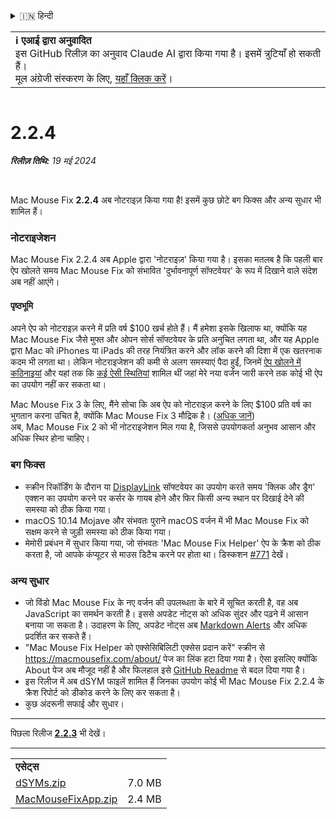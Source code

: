 <details>
<summary>🇮🇳 हिन्दी</summary>

[🇬🇧 English (GitHub)](https://github.com/noah-nuebling/mac-mouse-fix/releases/tag/2.2.4)\
[🇦🇩 Català](https://redirect.macmousefix.com/?target=mmf-release&tag=2.2.4&locale=ca)\
[🇩🇪 Deutsch](https://redirect.macmousefix.com/?target=mmf-release&tag=2.2.4&locale=de)\
[🇪🇸 Español](https://redirect.macmousefix.com/?target=mmf-release&tag=2.2.4&locale=es)\
[🇫🇷 Français](https://redirect.macmousefix.com/?target=mmf-release&tag=2.2.4&locale=fr)\
[🇮🇩 Indonesia](https://redirect.macmousefix.com/?target=mmf-release&tag=2.2.4&locale=id)\
[🇮🇹 Italiano](https://redirect.macmousefix.com/?target=mmf-release&tag=2.2.4&locale=it)\
[🇭🇺 Magyar](https://redirect.macmousefix.com/?target=mmf-release&tag=2.2.4&locale=hu)\
[🇳🇱 Nederlands](https://redirect.macmousefix.com/?target=mmf-release&tag=2.2.4&locale=nl)\
[🇵🇱 Polski](https://redirect.macmousefix.com/?target=mmf-release&tag=2.2.4&locale=pl)\
[🇧🇷 Português (Brasil)](https://redirect.macmousefix.com/?target=mmf-release&tag=2.2.4&locale=pt-BR)\
[🇵🇹 Português (Portugal)](https://redirect.macmousefix.com/?target=mmf-release&tag=2.2.4&locale=pt-PT)\
[🇷🇴 Română](https://redirect.macmousefix.com/?target=mmf-release&tag=2.2.4&locale=ro)\
[🇸🇪 Svenska](https://redirect.macmousefix.com/?target=mmf-release&tag=2.2.4&locale=sv)\
[🇻🇳 Tiếng Việt](https://redirect.macmousefix.com/?target=mmf-release&tag=2.2.4&locale=vi)\
[🇹🇷 Türkçe](https://redirect.macmousefix.com/?target=mmf-release&tag=2.2.4&locale=tr)\
[🇨🇿 Čeština](https://redirect.macmousefix.com/?target=mmf-release&tag=2.2.4&locale=cs)\
[🇬🇷 Ελληνικά](https://redirect.macmousefix.com/?target=mmf-release&tag=2.2.4&locale=el)\
[🇷🇺 Русский](https://redirect.macmousefix.com/?target=mmf-release&tag=2.2.4&locale=ru)\
[🇺🇦 Українська](https://redirect.macmousefix.com/?target=mmf-release&tag=2.2.4&locale=uk)\
[🇮🇱 עברית](https://redirect.macmousefix.com/?target=mmf-release&tag=2.2.4&locale=he)\
[🇸🇦 العربية](https://redirect.macmousefix.com/?target=mmf-release&tag=2.2.4&locale=ar)\
**🇮🇳 हिन्दी**\
[🇹🇭 ไทย](https://redirect.macmousefix.com/?target=mmf-release&tag=2.2.4&locale=th)\
[🇨🇳 中文 (简体)](https://redirect.macmousefix.com/?target=mmf-release&tag=2.2.4&locale=zh-Hans)\
[🇨🇳 中文 (繁體)](https://redirect.macmousefix.com/?target=mmf-release&tag=2.2.4&locale=zh-Hant)\
[🇭🇰 中文（香港)](https://redirect.macmousefix.com/?target=mmf-release&tag=2.2.4&locale=zh-HK)\
[🇯🇵 日本語](https://redirect.macmousefix.com/?target=mmf-release&tag=2.2.4&locale=ja)\
[🇰🇷 한국어](https://redirect.macmousefix.com/?target=mmf-release&tag=2.2.4&locale=ko)\
[Help translate Mac Mouse Fix to different languages!](https://github.com/noah-nuebling/mac-mouse-fix/discussions/731)
</details>
<table align=><td>
<b>ℹ️ एआई द्वारा अनुवादित</b><br>
इस GitHub रिलीज़ का अनुवाद Claude AI द्वारा किया गया है। इसमें त्रुटियाँ हो सकती हैं।<br>
मूल अंग्रेजी संस्करण के लिए, <a href="https://github.com/noah-nuebling/mac-mouse-fix/releases/tag/2.2.4">यहाँ क्लिक करें</a>।
</td></table>

<table></table>

# 2.2.4
***रिलीज़ तिथि:** 19 मई 2024*

<br>

Mac Mouse Fix **2.2.4** अब नोटराइज़ किया गया है! इसमें कुछ छोटे बग फिक्स और अन्य सुधार भी शामिल हैं।

### **नोटराइजेशन**

Mac Mouse Fix 2.2.4 अब Apple द्वारा 'नोटराइज़' किया गया है। इसका मतलब है कि पहली बार ऐप खोलते समय Mac Mouse Fix को संभावित 'दुर्भावनापूर्ण सॉफ्टवेयर' के रूप में दिखाने वाले संदेश अब नहीं आएंगे।

#### पृष्ठभूमि

अपने ऐप को नोटराइज़ करने में प्रति वर्ष $100 खर्च होते हैं। मैं हमेशा इसके खिलाफ था, क्योंकि यह Mac Mouse Fix जैसे मुफ्त और ओपन सोर्स सॉफ्टवेयर के प्रति अनुचित लगता था, और यह Apple द्वारा Mac को iPhones या iPads की तरह नियंत्रित करने और लॉक करने की दिशा में एक खतरनाक कदम भी लगता था। लेकिन नोटराइजेशन की कमी से अलग समस्याएं पैदा हुईं, जिनमें [ऐप खोलने में कठिनाइयां](https://github.com/noah-nuebling/mac-mouse-fix/discussions/114) और यहां तक कि [कई ऐसी स्थितियां](https://github.com/noah-nuebling/mac-mouse-fix/issues/95) शामिल थीं जहां मेरे नया वर्जन जारी करने तक कोई भी ऐप का उपयोग नहीं कर सकता था।

Mac Mouse Fix 3 के लिए, मैंने सोचा कि अब ऐप को नोटराइज़ करने के लिए $100 प्रति वर्ष का भुगतान करना उचित है, क्योंकि Mac Mouse Fix 3 मौद्रिक है। ([अधिक जानें](https://redirect.macmousefix.com/?target=mmf-release&tag=3.0.0&locale=hi)) \
अब, Mac Mouse Fix 2 को भी नोटराइजेशन मिल गया है, जिससे उपयोगकर्ता अनुभव आसान और अधिक स्थिर होना चाहिए।

### **बग फिक्स**

- स्क्रीन रिकॉर्डिंग के दौरान या [DisplayLink](https://www.synaptics.com/products/displaylink-graphics) सॉफ्टवेयर का उपयोग करते समय 'क्लिक और ड्रैग' एक्शन का उपयोग करने पर कर्सर के गायब होने और फिर किसी अन्य स्थान पर दिखाई देने की समस्या को ठीक किया गया।
- macOS 10.14 Mojave और संभवतः पुराने macOS वर्जन में भी Mac Mouse Fix को सक्षम करने से जुड़ी समस्या को ठीक किया गया।
- मेमोरी प्रबंधन में सुधार किया गया, जो संभवतः 'Mac Mouse Fix Helper' ऐप के क्रैश को ठीक करता है, जो आपके कंप्यूटर से माउस डिटैच करने पर होता था। डिस्कशन [#771](https://github.com/noah-nuebling/mac-mouse-fix/discussions/771) देखें।

### **अन्य सुधार**

- जो विंडो Mac Mouse Fix के नए वर्जन की उपलब्धता के बारे में सूचित करती है, वह अब JavaScript का समर्थन करती है। इससे अपडेट नोट्स को अधिक सुंदर और पढ़ने में आसान बनाया जा सकता है। उदाहरण के लिए, अपडेट नोट्स अब [Markdown Alerts](https://github.com/orgs/community/discussions/16925) और अधिक प्रदर्शित कर सकते हैं।
- "Mac Mouse Fix Helper को एक्सेसिबिलिटी एक्सेस प्रदान करें" स्क्रीन से https://macmousefix.com/about/ पेज का लिंक हटा दिया गया है। ऐसा इसलिए क्योंकि About पेज अब मौजूद नहीं है और फिलहाल इसे [GitHub Readme](https://github.com/noah-nuebling/mac-mouse-fix) से बदल दिया गया है।
- इस रिलीज में अब dSYM फाइलें शामिल हैं जिनका उपयोग कोई भी Mac Mouse Fix 2.2.4 के क्रैश रिपोर्ट को डीकोड करने के लिए कर सकता है।
- कुछ अंदरूनी सफाई और सुधार।

---

पिछला रिलीज [**2.2.3**](https://redirect.macmousefix.com/?target=mmf-release&tag=2.2.3&locale=hi) भी देखें।

---

<table align="start">
<tr>
    <td colspan=2>
        <b>एसेट्स</b>
    </td>
</tr>
<tr>
    <td><a href="https://github.com/noah-nuebling/mac-mouse-fix/releases/download/2.2.4/dSYMs.zip">dSYMs.zip</a></td>
    <td>7.0 MB</td>
</tr>
<tr>
    <td><a href="https://github.com/noah-nuebling/mac-mouse-fix/releases/download/2.2.4/MacMouseFixApp.zip">MacMouseFixApp.zip</a></td>
    <td>2.4 MB</td>
</tr>
</table>